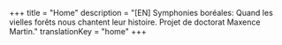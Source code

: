 +++
title = "Home"
description =  "[EN] Symphonies boréales: Quand les vielles forêts nous chantent leur histoire. Projet de doctorat Maxence Martin."
translationKey = "home"
+++